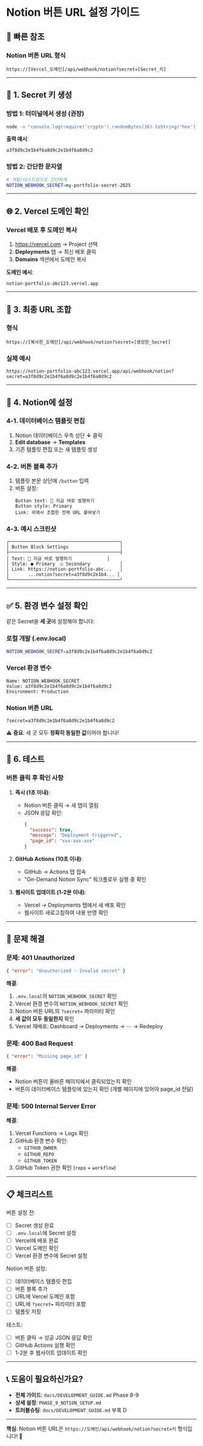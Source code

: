 # Notion 버튼 URL 설정 가이드

## 📌 빠른 참조

### Notion 버튼 URL 형식

```
https://[Vercel_도메인]/api/webhook/notion?secret=[Secret_키]
```

---

## 🔑 1. Secret 키 생성

### 방법 1: 터미널에서 생성 (권장)

```bash
node -e "console.log(require('crypto').randomBytes(16).toString('hex'))"
```

**출력 예시**:
```
a3f8d9c2e1b4f6a8d9c2e1b4f6a8d9c2
```

### 방법 2: 간단한 문자열

```bash
# 개발/테스트용으로 간단하게
NOTION_WEBHOOK_SECRET=my-portfolio-secret-2025
```

---

## 🌐 2. Vercel 도메인 확인

### Vercel 배포 후 도메인 복사

1. https://vercel.com → Project 선택
2. **Deployments** 탭 → 최신 배포 클릭
3. **Domains** 섹션에서 도메인 복사

**도메인 예시**:
```
notion-portfolio-abc123.vercel.app
```

---

## 🔗 3. 최종 URL 조합

### 형식

```
https://[복사한_도메인]/api/webhook/notion?secret=[생성한_Secret]
```

### 실제 예시

```
https://notion-portfolio-abc123.vercel.app/api/webhook/notion?secret=a3f8d9c2e1b4f6a8d9c2e1b4f6a8d9c2
```

---

## 📝 4. Notion에 설정

### 4-1. 데이터베이스 템플릿 편집

1. Notion 데이터베이스 우측 상단 **↓** 클릭
2. **Edit database** → **Templates**
3. 기존 템플릿 편집 또는 새 템플릿 생성

### 4-2. 버튼 블록 추가

1. 템플릿 본문 상단에 `/button` 입력
2. 버튼 설정:
   ```
   Button text: 🚀 지금 바로 발행하기
   Button style: Primary
   Link: 위에서 조합한 전체 URL 붙여넣기
   ```

### 4-3. 예시 스크린샷

```
┌─────────────────────────────────────────┐
│ Button Block Settings                   │
├─────────────────────────────────────────┤
│ Text: 🚀 지금 바로 발행하기             │
│ Style: ● Primary  ○ Secondary           │
│ Link: https://notion-portfolio-abc...   │
│       ...notion?secret=a3f8d9c2e1b4... │
└─────────────────────────────────────────┘
```

---

## ✅ 5. 환경 변수 설정 확인

같은 Secret을 **세 곳**에 설정해야 합니다:

### 로컬 개발 (.env.local)
```bash
NOTION_WEBHOOK_SECRET=a3f8d9c2e1b4f6a8d9c2e1b4f6a8d9c2
```

### Vercel 환경 변수
```
Name: NOTION_WEBHOOK_SECRET
Value: a3f8d9c2e1b4f6a8d9c2e1b4f6a8d9c2
Environment: Production
```

### Notion 버튼 URL
```
?secret=a3f8d9c2e1b4f6a8d9c2e1b4f6a8d9c2
```

⚠️ **중요**: 세 곳 모두 **정확히 동일한 값**이어야 합니다!

---

## 🧪 6. 테스트

### 버튼 클릭 후 확인 사항

1. **즉시 (1초 이내)**:
   - Notion 버튼 클릭 → 새 탭이 열림
   - JSON 응답 확인:
     ```json
     {
       "success": true,
       "message": "Deployment triggered",
       "page_id": "xxx-xxx-xxx"
     }
     ```

2. **GitHub Actions (10초 이내)**:
   - GitHub → Actions 탭 접속
   - "On-Demand Notion Sync" 워크플로우 실행 중 확인
   
3. **웹사이트 업데이트 (1-2분 이내)**:
   - Vercel → Deployments 탭에서 새 배포 확인
   - 웹사이트 새로고침하여 내용 반영 확인

---

## 🐛 문제 해결

### 문제: 401 Unauthorized

```json
{ "error": "Unauthorized - Invalid secret" }
```

**해결**:
1. `.env.local`의 `NOTION_WEBHOOK_SECRET` 확인
2. Vercel 환경 변수의 `NOTION_WEBHOOK_SECRET` 확인
3. Notion 버튼 URL의 `?secret=` 파라미터 확인
4. **세 값이 모두 동일한지** 확인
5. Vercel 재배포: Dashboard → Deployments → ⋯ → Redeploy

### 문제: 400 Bad Request

```json
{ "error": "Missing page_id" }
```

**해결**:
- Notion 버튼이 올바른 페이지에서 클릭되었는지 확인
- 버튼이 데이터베이스 템플릿에 있는지 확인 (개별 페이지에 있어야 page_id 전달)

### 문제: 500 Internal Server Error

**해결**:
1. Vercel Functions → Logs 확인
2. GitHub 환경 변수 확인:
   - `GITHUB_OWNER`
   - `GITHUB_REPO`
   - `GITHUB_TOKEN`
3. GitHub Token 권한 확인 (`repo` + `workflow`)

---

## 📋 체크리스트

버튼 설정 전:
- [ ] Secret 생성 완료
- [ ] `.env.local`에 Secret 설정
- [ ] Vercel에 배포 완료
- [ ] Vercel 도메인 확인
- [ ] Vercel 환경 변수에 Secret 설정

Notion 버튼 설정:
- [ ] 데이터베이스 템플릿 편집
- [ ] 버튼 블록 추가
- [ ] URL에 Vercel 도메인 포함
- [ ] URL에 `?secret=` 파라미터 포함
- [ ] 템플릿 저장

테스트:
- [ ] 버튼 클릭 → 성공 JSON 응답 확인
- [ ] GitHub Actions 실행 확인
- [ ] 1-2분 후 웹사이트 업데이트 확인

---

## 📞 도움이 필요하신가요?

- **전체 가이드**: `docs/DEVELOPMENT_GUIDE.md` Phase 8-9
- **상세 설정**: `PHASE_9_NOTION_SETUP.md`
- **트러블슈팅**: `docs/DEVELOPMENT_GUIDE.md` 부록 D

---

**핵심**: Notion 버튼 URL은 `https://도메인/api/webhook/notion?secret=키` 형식입니다! 🎯

